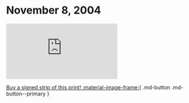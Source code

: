 # November 8, 2004

![](https://www.achewood.com/comic.php?date=11082004)

[Buy a signed strip of this print! :material-image-frame:](https://achewood-holiday-pop-up.myshopify.com/products/strip#11082004){ .md-button .md-button--primary }
